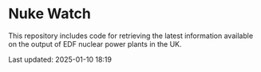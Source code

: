 # Nuke Watch

This repository includes code for retrieving the latest information available on the output of EDF nuclear power plants in the UK.

Last updated: 2025-01-10 18:19